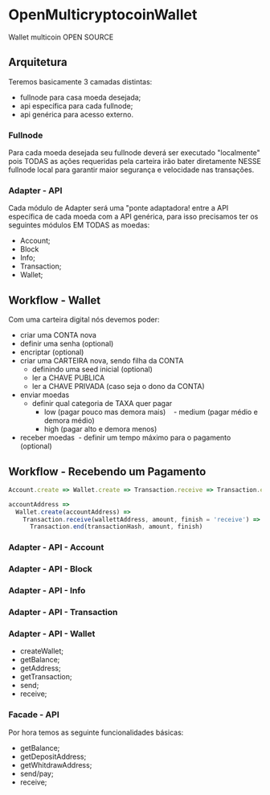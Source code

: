 # OpenMulticryptocoinWallet
Wallet multicoin OPEN SOURCE


## Arquitetura

Teremos basicamente 3 camadas distintas:

- fullnode para casa moeda desejada;
- api específica para cada fullnode;
- api genérica para acesso externo.


### Fullnode

Para cada moeda desejada seu fullnode deverá ser executado "localmente" pois TODAS as ações requeridas pela carteira irão bater diretamente NESSE fullnode local para garantir maior segurança e velocidade nas transações.


### Adapter - API

Cada módulo de Adapter será uma "ponte adaptadora! entre a API específica de cada moeda com a API genérica, para isso precisamos ter os seguintes módulos EM TODAS as moedas:

- Account;
- Block
- Info;
- Transaction;
- Wallet;


## Workflow - Wallet

Com uma carteira digital nós devemos poder:

- criar uma CONTA nova
 - definir uma senha (optional)
 - encriptar (optional)
- criar uma CARTEIRA nova, sendo filha da CONTA
  - definindo uma seed inicial (optional)
  - ler a CHAVE PUBLICA
  - ler a CHAVE PRIVADA (caso seja o dono da CONTA)
- enviar moedas
  - definir qual categoria de TAXA quer pagar
    - low (pagar pouco mas demora mais)
    - medium (pagar médio e demora médio)
    - high (pagar alto e demora menos)
- receber moedas
  - definir um tempo máximo para o pagamento (optional)

## Workflow - Recebendo um Pagamento


```js
Account.create => Wallet.create => Transaction.receive => Transaction.end

accountAddress => 
  Wallet.create(accountAddress) => 
    Transaction.receive(wallettAddress, amount, finish = 'receive') => 
      Transaction.end(transactionHash, amount, finish)
```


### Adapter - API - Account

### Adapter - API - Block

### Adapter - API - Info

### Adapter - API - Transaction

### Adapter - API - Wallet

- createWallet;
- getBalance;
- getAddress;
- getTransaction;
- send;
- receive;


### Facade - API

Por hora temos as seguinte funcionalidades básicas:

- getBalance;
- getDepositAddress;
- getWhitdrawAddress;
- send/pay;
- receive;
